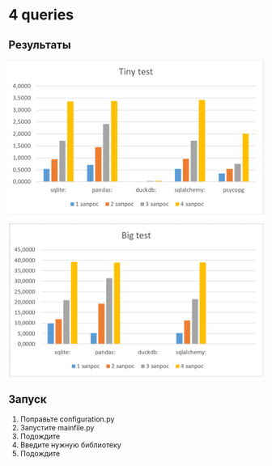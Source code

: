 # 4 queries
## Результаты

![](tiny.png)

![](big.png)

## Запуск
1. Поправьте configuration.py
2. Запустите mainfile.py
3. Подождите
4. Введите нужную библиотеку
5. Подождите
